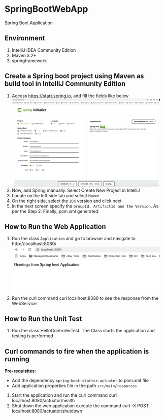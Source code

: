 # SpringBootWebApp
Spring  Boot Application

## Environment
1. IntelliJ IDEA Community Edition
2. Maven 3.2+
3. springframework

Create a Spring boot project using Maven as build tool in IntelliJ Community Edition
------------------------------------------------------------------------------------

1. Access  https://start.spring.io, and fill the fields like below
![Spring_boot](https://github.com/priya006/SpringBootWebApp/blob/master/Spring%20Initializer.png)
2. Now, add Spring manually. Select Create New Project in IntelliJ
3. Locate on the left side tab and select `Maven`
4. On the right side, select the `JDK` version and click next
5. In the next screen specify the `GroupId, ArtifactId and the Version`. As per the Step 2. Finally, pom.xml generated.

How to Run the Web Application
----------------------------
1. Run the class `Application` and go to browser and navigate to http://localhost:8080/
![SpringBoot](https://github.com/priya006/SpringBootWebApp/blob/master/SpringbootWebApp.png)
2. Run the curl command curl localhost:8080 to see the response from the WebService

How to Run the Unit Test
------------------------
1. Run the class HelloControllerTest. The Class starts the application and testing is performed

Curl commands to fire when the application is running
------------------------------------------------------
**Pre-requisites:**

  - Add the dependency `spring-boot-starter-actuator` to pom.xml file
  - Add application.properties file in the path `src/main/resources`

1. Start the application and run the curl command curl localhost:8080/actuator/health
2. Shut down the web application execute the command curl -X POST localhost:8080/actuator/shutdown
 

